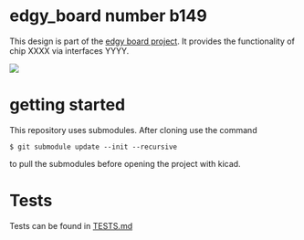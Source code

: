 # edgy_board number b149
This design is part of the [edgy board project](https://github.com/skunkforce/edgy_boards). It provides the functionality of chip XXXX via interfaces YYYY. 

![](/board/board.png)

# getting started
This repository uses submodules. After cloning use the command 

```$ git submodule update --init --recursive```

to pull the submodules before opening the project with kicad. 

# Tests
Tests can be found in [TESTS.md](TESTS.md)

